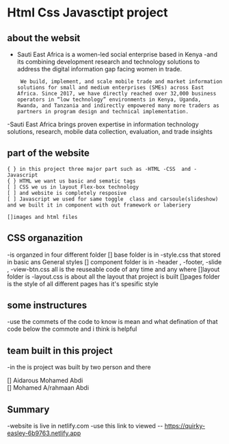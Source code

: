# Html Css Javasctipt project

## about the websit

- Sauti East Africa is a women-led social enterprise based in Kenya
  -and its combining development research and technology solutions to address the digital information gap facing women in trade.

       We build, implement, and scale mobile trade and market information solutions for small and medium enterprises (SMEs) across East Africa. Since 2017, we have directly reached over 32,000 business operators in “low technology” environments in Kenya, Uganda, Rwanda, and Tanzania and indirectly empowered many more traders as partners in program design and technical implementation.

-Sauti East Africa brings proven expertise in information technology solutions, research, mobile data collection, evaluation, and trade insights

## part of the website

    { } in this project three major part such as -HTML -CSS  and -Javascript
    { } HTML we want us basic and sematic tags
    [ ] CSS we us in layout Flex-box technology
    [ ] and website is completely resposive
    [ ] Javascript we used for same toggle  class and carsoule(slideshow) and we built it in component with out framework or laberiery

    []images and html files

## CSS organazition

-is organzed in four different folder
[] base folder is in -style.css that stored in basic ans General styles
[] component folder is in -header , -footer, -slide , -view-btn.css all is the reuseable code of any time and any where
[]layout folder is -layout.css is about all the layout that project is built
[]pages folder is the style of all different pages has it's spesific style

## some instructures

-use the commets of the code to know is mean and what defination of that code below the commote and i think is helpful

## team built in this project

-in the is project was built by two person and there

[] Aidarous Mohamed Abdi  
[] Mohamed A/rahmaan Abdi

## Summary

-website is live in netlify.com
-use this link to viewed -- https://quirky-easley-6b9763.netlify.app

